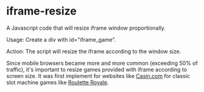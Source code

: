 # iframe-resize
A Javascript code that will resize iframe window proportionally.

Usage: Create a div with id="iframe_game".

Action: The script will resize the iframe according to the window size.

Since mobile browsers became more and more common (exceeding 50% of traffic), it's important to resize games provided with iframe according to screen size.
It was first implement for websites like <a href="http://www.casin.com/">Casin.com</a> for classic slot machine games like <a href="http://www.casin.com/roulette-royale.html">Roulette Royale</a>.




